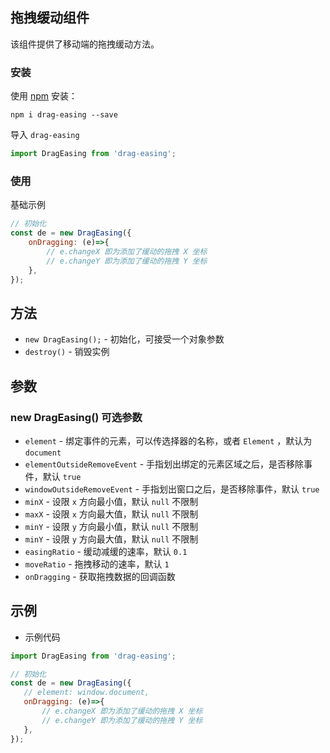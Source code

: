 ## 拖拽缓动组件
该组件提供了移动端的拖拽缓动方法。

### 安装
使用 [npm](https://www.npmjs.com/package/drag-easing) 安装：
```git
npm i drag-easing --save
```

导入 `drag-easing`
```javascript
import DragEasing from 'drag-easing';
```

### 使用

基础示例
```javascript
// 初始化
const de = new DragEasing({
    onDragging: (e)=>{
        // e.changeX 即为添加了缓动的拖拽 X 坐标
        // e.changeY 即为添加了缓动的拖拽 Y 坐标
    },
});
```

## 方法

- `new DragEasing();` - 初始化，可接受一个对象参数
- `destroy()` - 销毁实例

## 参数

### new DragEasing() 可选参数

- `element` - 绑定事件的元素，可以传选择器的名称，或者 `Element` ，默认为 `document`
- `elementOutsideRemoveEvent` - 手指划出绑定的元素区域之后，是否移除事件，默认 `true`
- `windowOutsideRemoveEvent` - 手指划出窗口之后，是否移除事件，默认 `true`
- `minX` - 设限 `x` 方向最小值，默认 `null` 不限制
- `maxX` - 设限 `x` 方向最大值，默认 `null` 不限制
- `minY` - 设限 `y` 方向最小值，默认 `null` 不限制
- `minY` - 设限 `y` 方向最大值，默认 `null` 不限制
- `easingRatio` - 缓动减缓的速率，默认 `0.1`
- `moveRatio` - 拖拽移动的速率，默认 `1`
- `onDragging` - 获取拖拽数据的回调函数

## 示例

-  示例代码
 ```javascript
import DragEasing from 'drag-easing';

// 初始化
const de = new DragEasing({
    // element: window.document,
    onDragging: (e)=>{
        // e.changeX 即为添加了缓动的拖拽 X 坐标
        // e.changeY 即为添加了缓动的拖拽 Y 坐标
    },
});
 ```
